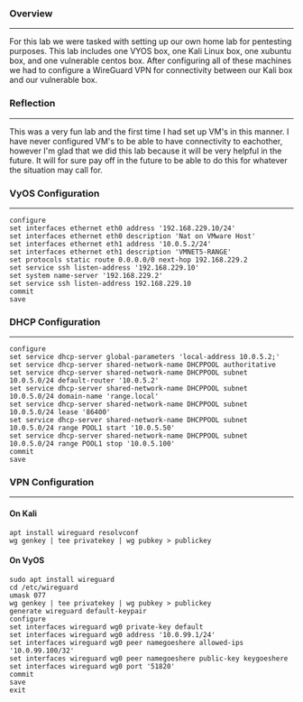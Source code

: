 ### Overview
------
For this lab we were tasked with setting up our own home lab for pentesting purposes. This lab includes one VYOS box, one Kali Linux box, one xubuntu box, and one vulnerable 
centos box. After configuring all of these machines we had to configure a WireGuard VPN for connectivity between our Kali box and our vulnerable box. 

### Reflection
------
This was a very fun lab and the first time I had set up VM's in this manner. I have never configured VM's to be able to have connectivity to eachother, however I'm glad that we did this lab because it will be very helpful in the future. It will for sure pay off in the future to be able to do this for whatever the situation may call for. 

### VyOS Configuration
------
    configure
    set interfaces ethernet eth0 address '192.168.229.10/24'
    set interfaces ethernet eth0 description 'Nat on VMware Host'
    set interfaces ethernet eth1 address '10.0.5.2/24'
    set interfaces ethernet eth1 description 'VMNET5-RANGE'
    set protocols static route 0.0.0.0/0 next-hop 192.168.229.2
    set service ssh listen-address '192.168.229.10'
    set system name-server '192.168.229.2'
    set service ssh listen-address 192.168.229.10
    commit
    save


### DHCP Configuration
------
    configure 
    set service dhcp-server global-parameters 'local-address 10.0.5.2;'
    set service dhcp-server shared-network-name DHCPPOOL authoritative
    set service dhcp-server shared-network-name DHCPPOOL subnet 10.0.5.0/24 default-router '10.0.5.2'
    set service dhcp-server shared-network-name DHCPPOOL subnet 10.0.5.0/24 domain-name 'range.local'
    set service dhcp-server shared-network-name DHCPPOOL subnet 10.0.5.0/24 lease '86400'
    set service dhcp-server shared-network-name DHCPPOOL subnet 10.0.5.0/24 range POOL1 start '10.0.5.50'
    set service dhcp-server shared-network-name DHCPPOOL subnet 10.0.5.0/24 range POOL1 stop '10.0.5.100'
    commit
    save



### VPN Configuration
------
#### On Kali
    apt install wireguard resolvconf
    wg genkey | tee privatekey | wg pubkey > publickey
#### On VyOS
    sudo apt install wireguard
    cd /etc/wireguard
    umask 077
    wg genkey | tee privatekey | wg pubkey > publickey
    generate wireguard default-keypair
    configure
    set interfaces wireguard wg0 private-key default
    set interfaces wireguard wg0 address '10.0.99.1/24'
    set interfaces wireguard wg0 peer namegoeshere allowed-ips '10.0.99.100/32'
    set interfaces wireguard wg0 peer namegoeshere public-key keygoeshere
    set interfaces wireguard wg0 port '51820'
    commit
    save
    exit
